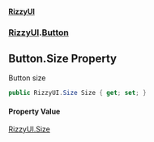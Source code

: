 #### [RizzyUI](index 'index')
### [RizzyUI](RizzyUI 'RizzyUI').[Button](RizzyUI.Button 'RizzyUI.Button')

## Button.Size Property

Button size

```csharp
public RizzyUI.Size Size { get; set; }
```

#### Property Value
[RizzyUI.Size](https://docs.microsoft.com/en-us/dotnet/api/RizzyUI.Size 'RizzyUI.Size')